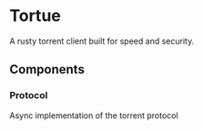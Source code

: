 # Tortue

A rusty torrent client built for speed and security.

## Components

### Protocol

Async implementation of the torrent protocol

